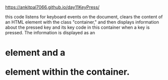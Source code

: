 https://ankitpal7066.github.io/day11KeyPress/

this code listens for keyboard events on the document, clears the content of an HTML element with the class "container," and then displays information about the pressed key and its key code in this container when a key is pressed. The information is displayed as an <h1> element and a <p> element within the container.
